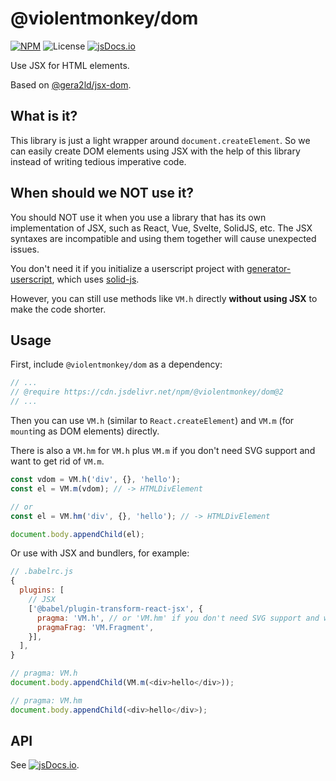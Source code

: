 # @violentmonkey/dom

[![NPM](https://img.shields.io/npm/v/@violentmonkey/dom.svg)](https://npm.im/@violentmonkey/dom)
![License](https://img.shields.io/npm/l/@violentmonkey/dom.svg)
[![jsDocs.io](https://img.shields.io/badge/jsDocs.io-reference-blue)](https://www.jsdocs.io/package/@violentmonkey/dom)

Use JSX for HTML elements.

Based on [@gera2ld/jsx-dom](https://github.com/gera2ld/jsx-dom).

## What is it?

This library is just a light wrapper around `document.createElement`. So we can easily create DOM elements using JSX with the help of this library instead of writing tedious imperative code.

## When should we NOT use it?

You should NOT use it when you use a library that has its own implementation of JSX, such as React, Vue, Svelte, SolidJS, etc. The JSX syntaxes are incompatible and using them together will cause unexpected issues.

You don't need it if you initialize a userscript project with [generator-userscript](https://github.com/violentmonkey/generator-userscript), which uses [solid-js](https://solidjs.com/).

However, you can still use methods like `VM.h` directly **without using JSX** to make the code shorter.

## Usage

First, include `@violentmonkey/dom` as a dependency:

```js
// ...
// @require https://cdn.jsdelivr.net/npm/@violentmonkey/dom@2
// ...
```

Then you can use `VM.h` (similar to `React.createElement`) and `VM.m` (for `mount`ing as DOM elements) directly.

There is also a `VM.hm` for `VM.h` plus `VM.m` if you don't need SVG support and want to get rid of `VM.m`.

```js
const vdom = VM.h('div', {}, 'hello');
const el = VM.m(vdom); // -> HTMLDivElement

// or
const el = VM.hm('div', {}, 'hello'); // -> HTMLDivElement

document.body.appendChild(el);
```

Or use with JSX and bundlers, for example:

```js
// .babelrc.js
{
  plugins: [
    // JSX
    ['@babel/plugin-transform-react-jsx', {
      pragma: 'VM.h', // or 'VM.hm' if you don't need SVG support and want to get rid of 'VM.m'
      pragmaFrag: 'VM.Fragment',
    }],
  ],
}
```

```js
// pragma: VM.h
document.body.appendChild(VM.m(<div>hello</div>));

// pragma: VM.hm
document.body.appendChild(<div>hello</div>);
```

## API

See [![jsDocs.io](https://img.shields.io/badge/jsDocs.io-reference-blue)](https://www.jsdocs.io/package/@violentmonkey/dom).
